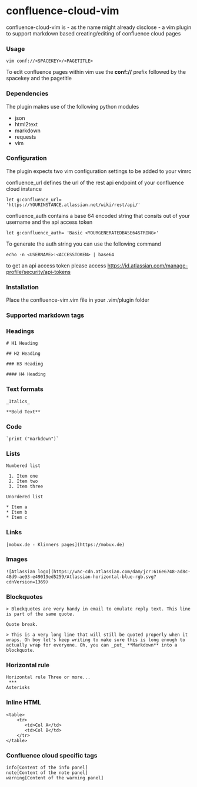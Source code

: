 # confluence-cloud-vim

confluence-cloud-vim is - as the name might already disclose - a vim plugin to support markdown based creating/editing of confluence cloud pages

### Usage

``` 
vim conf://<SPACEKEY>/<PAGETITLE>
```

To edit confluence pages within vim use the **conf://** prefix followed by the spacekey and the pagetitle

### Dependencies

The plugin makes use of the following python modules 
* json
* html2text
* markdown
* requests
* vim

### Configuration

The plugin expects two vim configuration settings to be added to your vimrc

confluence_url defines the url of the rest api endpoint of your confluence cloud instance

```
let g:confluence_url= 'https://YOURINSTANCE.atlassian.net/wiki/rest/api/'
```
confluence_auth contains a base 64 encoded string that consits out of your username and the api access token
```
let g:confluence_auth= 'Basic <YOURGENERATEDBASE64STRING>'
```
To generate the auth string you can use the following command
```
echo -n <USERNAME>:<ACCESSTOKEN> | base64
```
to get an api access token please access https://id.atlassian.com/manage-profile/security/api-tokens

### Installation

Place the confluence-vim.vim file in your .vim/plugin folder

### Supported markdown tags

### Headings
```
# H1 Heading

## H2 Heading

### H3 Heading

#### H4 Heading

```

### Text formats

```
_Italics_

**Bold Text**
```

### Code
```
`print ("markdown")`
```

### Lists
```
Numbered list

 1. Item one
 2. Item two
 3. Item three

Unordered list

* Item a
* Item b
* Item c
```

### Links

```
[mobux.de - Klinners pages](https://mobux.de)
```

### Images

```
![Atlassian logo](https://wac-cdn.atlassian.com/dam/jcr:616e6748-ad8c-48d9-ae93-e49019ed5259/Atlassian-horizontal-blue-rgb.svg?cdnVersion=1369)
```

### Blockquotes

```
> Blockquotes are very handy in email to emulate reply text. This line is part of the same quote.

Quote break.

> This is a very long line that will still be quoted properly when it wraps. Oh boy let's keep writing to make sure this is long enough to actually wrap for everyone. Oh, you can _put_ **Markdown** into a blockquote.
```

### Horizontal rule
```
Horizontal rule Three or more...
 ***
Asterisks
```
### Inline HTML
```
<table>
    <tr>
       <td>Col A</td>
       <td>Col B</td>
    </tr>
</table>
```

### Confluence cloud specific tags
```
info[Content of the info panel]
note[Content of the note panel]
warning[Content of the warning panel]
```
